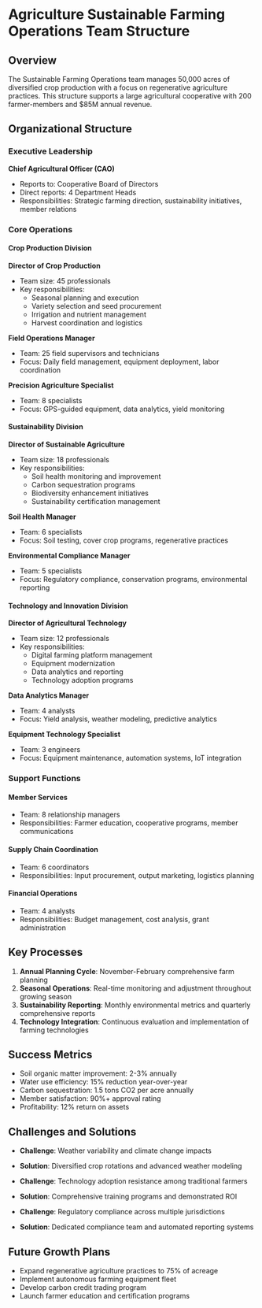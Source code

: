 # Agriculture Sustainable Farming Operations Team Structure

## Overview
The Sustainable Farming Operations team manages 50,000 acres of diversified crop production with a focus on regenerative agriculture practices. This structure supports a large agricultural cooperative with 200 farmer-members and $85M annual revenue.

## Organizational Structure

### Executive Leadership
**Chief Agricultural Officer (CAO)**
- Reports to: Cooperative Board of Directors
- Direct reports: 4 Department Heads
- Responsibilities: Strategic farming direction, sustainability initiatives, member relations

### Core Operations

#### **Crop Production Division**
**Director of Crop Production**
- Team size: 45 professionals
- Key responsibilities:
  - Seasonal planning and execution
  - Variety selection and seed procurement
  - Irrigation and nutrient management
  - Harvest coordination and logistics

**Field Operations Manager**
- Team: 25 field supervisors and technicians
- Focus: Daily field management, equipment deployment, labor coordination

**Precision Agriculture Specialist**
- Team: 8 specialists
- Focus: GPS-guided equipment, data analytics, yield monitoring

#### **Sustainability Division**
**Director of Sustainable Agriculture**
- Team size: 18 professionals
- Key responsibilities:
  - Soil health monitoring and improvement
  - Carbon sequestration programs
  - Biodiversity enhancement initiatives
  - Sustainability certification management

**Soil Health Manager**
- Team: 6 specialists
- Focus: Soil testing, cover crop programs, regenerative practices

**Environmental Compliance Manager**
- Team: 5 specialists
- Focus: Regulatory compliance, conservation programs, environmental reporting

#### **Technology and Innovation Division**
**Director of Agricultural Technology**
- Team size: 12 professionals
- Key responsibilities:
  - Digital farming platform management
  - Equipment modernization
  - Data analytics and reporting
  - Technology adoption programs

**Data Analytics Manager**
- Team: 4 analysts
- Focus: Yield analysis, weather modeling, predictive analytics

**Equipment Technology Specialist**
- Team: 3 engineers
- Focus: Equipment maintenance, automation systems, IoT integration

### Support Functions

#### **Member Services**
- Team: 8 relationship managers
- Responsibilities: Farmer education, cooperative programs, member communications

#### **Supply Chain Coordination**
- Team: 6 coordinators
- Responsibilities: Input procurement, output marketing, logistics planning

#### **Financial Operations**
- Team: 4 analysts
- Responsibilities: Budget management, cost analysis, grant administration

## Key Processes
1. **Annual Planning Cycle**: November-February comprehensive farm planning
2. **Seasonal Operations**: Real-time monitoring and adjustment throughout growing season
3. **Sustainability Reporting**: Monthly environmental metrics and quarterly comprehensive reports
4. **Technology Integration**: Continuous evaluation and implementation of farming technologies

## Success Metrics
- Soil organic matter improvement: 2-3% annually
- Water use efficiency: 15% reduction year-over-year
- Carbon sequestration: 1.5 tons CO2 per acre annually
- Member satisfaction: 90%+ approval rating
- Profitability: 12% return on assets

## Challenges and Solutions
- **Challenge**: Weather variability and climate change impacts
- **Solution**: Diversified crop rotations and advanced weather modeling

- **Challenge**: Technology adoption resistance among traditional farmers
- **Solution**: Comprehensive training programs and demonstrated ROI

- **Challenge**: Regulatory compliance across multiple jurisdictions
- **Solution**: Dedicated compliance team and automated reporting systems

## Future Growth Plans
- Expand regenerative agriculture practices to 75% of acreage
- Implement autonomous farming equipment fleet
- Develop carbon credit trading program
- Launch farmer education and certification programs